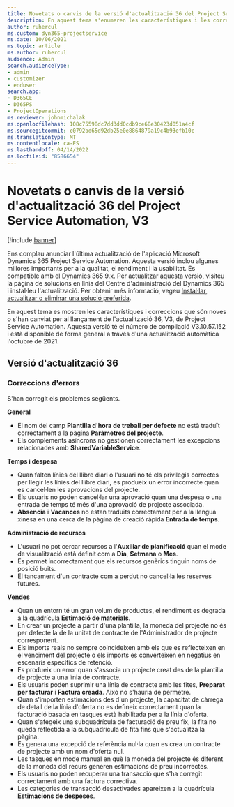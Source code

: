 ```yaml
---
title: Novetats o canvis de la versió d'actualització 36 del Project Service Automation, V3
description: En aquest tema s'enumeren les característiques i les correccions disponibles a la Versió 36 d'actualització Microsoft Dynamics 365 Project Service Automation, V3.
author: ruhercul
ms.custom: dyn365-projectservice
ms.date: 10/06/2021
ms.topic: article
ms.author: ruhercul
audience: Admin
search.audienceType:
- admin
- customizer
- enduser
search.app:
- D365CE
- D365PS
- ProjectOperations
ms.reviewer: johnmichalak
ms.openlocfilehash: 108c75598dc7dd3dd0cdb9ce68e30423d051a4cf
ms.sourcegitcommit: c0792bd65d92db25e0e8864879a19c4b93efb10c
ms.translationtype: MT
ms.contentlocale: ca-ES
ms.lasthandoff: 04/14/2022
ms.locfileid: "8586654"
---
```

# <a name="whats-new-or-changed-in-project-service-automation-update-release-36-v3"></a>Novetats o canvis de la versió d'actualització 36 del Project Service Automation, V3

[!include [banner](../includes/psa-now-project-operations.md)]

Ens complau anunciar l'última actualització de l'aplicació Microsoft Dynamics 365 Project Service Automation. Aquesta versió inclou algunes millores importants per a la qualitat, el rendiment i la usabilitat. És compatible amb el Dynamics 365 9.x. Per actualitzar aquesta versió, visiteu la pàgina de solucions en línia del Centre d'administració del Dynamics 365 i instal·leu l'actualització. Per obtenir més informació, vegeu [Instal·lar, actualitzar o eliminar una solució preferida](/power-platform/admin/install-remove-preferred-solution).

En aquest tema es mostren les característiques i correccions que són noves o s'han canviat per al llançament de l'actualització 36, V3, de Project Service Automation. Aquesta versió té el número de compilació V3.10.57.152 i està disponible de forma general a través d'una actualització automàtica l'octubre de 2021.

## <a name="update-release-36"></a>Versió d'actualització 36

### <a name="bug-fixes"></a>Correccions d'errors

S'han corregit els problemes següents.

**General**
- El nom del camp **Plantilla d'hora de treball per defecte** no està traduït correctament a la pàgina **Paràmetres del projecte**.
- Els complements asíncrons no gestionen correctament les excepcions relacionades amb **SharedVariableService**.

**Temps i despesa**
- Quan falten línies del llibre diari o l'usuari no té els privilegis correctes per llegir les línies del llibre diari, es produeix un error incorrecte quan es cancel·len les aprovacions del projecte.
- Els usuaris no poden cancel·lar una aprovació quan una despesa o una entrada de temps té més d'una aprovació de projecte associada.
- **Absència** i **Vacances** no estan traduïts correctament per a la llengua xinesa en una cerca de la pàgina de creació ràpida **Entrada de temps**.

**Administració de recursos**
- L'usuari no pot cercar recursos a l'**Auxiliar de planificació** quan el mode de visualització està definit com a **Dia**, **Setmana** o **Mes**.
- Es permet incorrectament que els recursos genèrics tinguin noms de posició buits. 
- El tancament d'un contracte com a perdut no cancel·la les reserves futures.

**Vendes**
- Quan un entorn té un gran volum de productes, el rendiment es degrada a la quadrícula **Estimació de materials**.
- En crear un projecte a partir d'una plantilla, la moneda del projecte no és per defecte la de la unitat de contracte de l'Administrador de projecte corresponent.
- Els imports reals no sempre coincideixen amb els que es reflecteixen en el venciment del projecte o els imports es converteixen en negatius en escenaris específics de retenció.
- Es produeix un error quan s'associa un projecte creat des de la plantilla de projecte a una línia de contracte.
- Els usuaris poden suprimir una línia de contracte amb les fites, **Preparat per facturar** i **Factura creada**. Això no s'hauria de permetre.
- Quan s'importen estimacions des d'un projecte, la capacitat de càrrega de detall de la línia d'oferta no es defineix correctament quan la facturació basada en tasques està habilitada per a la línia d'oferta.
- Quan s'afegeix una subquadrícula de facturació de preu fix, la fita no queda reflectida a la subquadrícula de fita fins que s'actualitza la pàgina.
- Es genera una excepció de referència nul·la quan es crea un contracte de projecte amb un nom d'oferta nul.
- Les tasques en mode manual en què la moneda del projecte és diferent de la moneda del recurs generen estimacions de preu incorrectes.
- Els usuaris no poden recuperar una transacció que s'ha corregit correctament amb una factura correctiva.
- Les categories de transacció desactivades apareixen a la quadrícula **Estimacions de despeses**.




